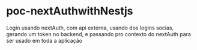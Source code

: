# poc-nextAuthwithNestjs

Login usando nextAuth, com api externa, usando dos logins socias, gerando um token no backend, e passando pro contexto do nextAuth para ser usado em toda a aplicação
